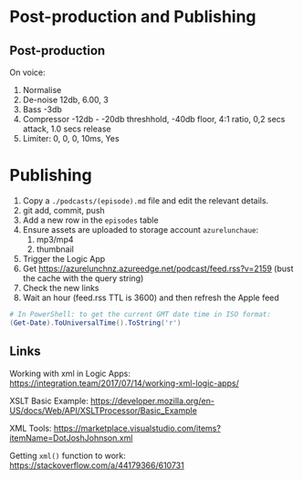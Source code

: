 # Post-production and Publishing

## Post-production

On voice:

1. Normalise
1. De-noise 12db, 6.00, 3
1. Bass -3db
1. Compressor -12db - -20db threshhold, -40db floor, 4:1 ratio, 0,2 secs attack, 1.0 secs release
1. Limiter: 0, 0, 0, 10ms, Yes

# Publishing

1. Copy a `./podcasts/(episode).md` file and edit the relevant details.
1. git add, commit, push
1. Add a new row in the `episodes` table
1. Ensure assets are uploaded to storage account `azurelunchaue`:
   1. mp3/mp4
   1. thumbnail
1. Trigger the Logic App
1. Get <https://azurelunchnz.azureedge.net/podcast/feed.rss?v=2159> (bust the cache with the query string)
1. Check the new links
1. Wait an hour (feed.rss TTL is 3600) and then refresh the Apple feed

```powershell
# In PowerShell: to get the current GMT date time in ISO format: 
(Get-Date).ToUniversalTime().ToString('r')
```

## Links

Working with xml in Logic Apps: <https://integration.team/2017/07/14/working-xml-logic-apps/>

XSLT Basic Example: <https://developer.mozilla.org/en-US/docs/Web/API/XSLTProcessor/Basic_Example>

XML Tools: <https://marketplace.visualstudio.com/items?itemName=DotJoshJohnson.xml>

Getting `xml()` function to work: <https://stackoverflow.com/a/44179366/610731>
